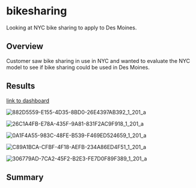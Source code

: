 # bikesharing
Looking at NYC bike sharing to apply to Des Moines. 
## Overview
Customer saw bike sharing in use in NYC and wanted to evaluate the NYC model to see if bike sharing could be used in Des Moines.
## Results
[link to dashboard](https://public.tableau.com/app/profile/kurt.holmberg/viz/StoryofBikeUsageinNYC/Story1?publish=yes)

![882D5559-E155-4D35-8BD0-26E4397AB392_1_201_a](https://user-images.githubusercontent.com/98991575/173207487-9774cbce-2daa-4bd2-a829-0129ff1a67ab.jpeg)

![26C1A4FB-E78A-435F-9A81-831F2AC9F918_1_201_a](https://user-images.githubusercontent.com/98991575/173207557-9390a3b8-f84c-475f-b2da-416f8764b279.jpeg)

![0A1F4A55-983C-48FE-B539-F469ED524659_1_201_a](https://user-images.githubusercontent.com/98991575/173207670-11208eed-1bcc-41fe-b8e2-073189ad16c6.jpeg)

![C89A1BCA-CFBF-4F18-AEFB-234A86ED4F51_1_201_a](https://user-images.githubusercontent.com/98991575/173207412-28e4b8d2-f4b5-4f69-b524-5d953127ddde.jpeg)

![306779AD-7CA2-45F2-B2E3-FE7D0F89F389_1_201_a](https://user-images.githubusercontent.com/98991575/173207722-6209d982-b1a1-4b32-b06c-6ad2f67b7878.jpeg)


## Summary

